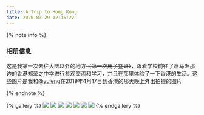 ```yaml
---
title: A Trip to Hong Kong
date: 2020-03-29 12:15:22
---
```

{% note info %}

### 相册信息

这是我第一次去往大陆以外的地方~~（第一次用了签证）~~，跟着学校前往了落马洲那边的香港郑荣之中学进行参观交流和学习，并且在那里体验了一下香港的生活。这些图片是我和[@yuleng](https://www.yuleng.top/)在2019年4月17日到香港的那天晚上外出拍摄的图片

{% endnote %}

{% gallery %}
![](https://gamernotitle.coding.net/p/assets1/d/assets1/git/raw/master/img/HK/HK-C.JPG)
![](https://gamernotitle.coding.net/p/assets1/d/assets1/git/raw/master/img/HK/HK-DJI-Ronin-S-Box.JPG)
![](https://gamernotitle.coding.net/p/assets1/d/assets1/git/raw/master/img/HK/HK-Metro-Line.JPG)
![](https://gamernotitle.coding.net/p/assets1/d/assets1/git/raw/master/img/HK/HK-Metro-Station.JPG)
![](https://gamernotitle.coding.net/p/assets1/d/assets1/git/raw/master/img/HK/HK-School-Library.JPG)
![](https://gamernotitle.coding.net/p/assets1/d/assets1/git/raw/master/img/HK/HK-Street.JPG)
![](https://gamernotitle.coding.net/p/assets1/d/assets1/git/raw/master/img/HK/HK-Victoria-Me.JPG)
{% endgallery %}